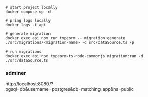 ```
# start project locally
docker compose up -d

# pring logs locally
docker logs -f api

# generate migration
docker exec api npm run typeorm -- migration:generate ./src/migrations/<migration-name> -d src/dataSource.ts -p

# run migrations
docker exec api npx typeorm-ts-node-commonjs migration:run -d ./src/dataSource.ts
```

### adminer
http://localhost:8080/?pgsql=db&username=postgres&db=matching_app&ns=public